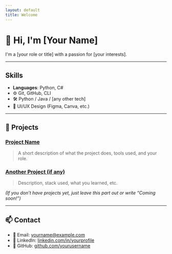 ```yaml
---
layout: default
title: Welcome
---
```


# 👋 Hi, I'm [Your Name]

I'm a [your role or title] with a passion for [your interests].

---

## Skills

- <b>Languages</b>: Python, C#
- ⚙️ Git, GitHub, CLI
- 🛠️ Python / Java / [any other tech]
- 🎨 UI/UX Design (Figma, Canva, etc.)

---

## 💼 Projects

### [Project Name](https://github.com/yourusername/project-repo)
> A short description of what the project does, tools used, and your role.

### [Another Project (if any)](https://github.com/yourusername/project-repo)
> Description, stack used, what you learned, etc.

*(If you don’t have projects yet, just leave this part out or write “Coming soon!”)*

---

## 📫 Contact

- 📧 Email: yourname@example.com  
- 💼 LinkedIn: [linkedin.com/in/yourprofile](https://linkedin.com/in/yourprofile)  
- 🐙 GitHub: [github.com/yourusername](https://github.com/yourusername)
